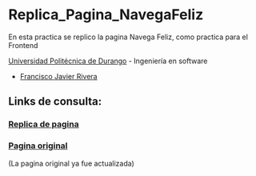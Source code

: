 # Replica_Pagina_NavegaFeliz
En esta practica se replico la pagina Navega Feliz, como practica para el Frontend

[Universidad Politécnica de Durango](http://www.unipolidgo.edu.mx/sitio/) - Ingeniería en software
- [Francisco Javier Rivera](https://github.com/MierderTheKat)

## Links de consulta:

### [Replica de pagina](https://mierderthekat.github.io/Replica_Pagina_NavegaFeliz/)

### [Pagina original](https://browsehappy.com/?locale=es)

(La pagina original ya fue actualizada)
